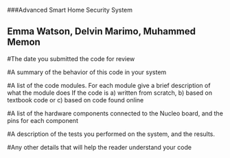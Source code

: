 ###Advanced Smart Home Security System

## Emma Watson, Delvin Marimo, Muhammed Memon


#The date you submitted the code for review


#A summary of the behavior of this code in your system


#A list of the code modules. For each module give a brief description of what the module does
If the code is a) written from scratch, b) based on textbook code or c) based on code found online



#A list of the hardware components connected to the Nucleo board, and the pins for each component



#A description of the tests you performed on the system, and the results.



#Any other details that will help the reader understand your code
